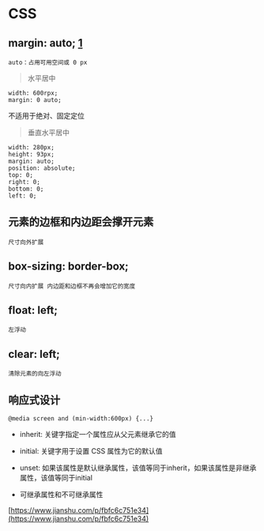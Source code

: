 CSS
=======================
margin: auto; [1]
-----------------------
`auto：占用可用空间或 0 px`
> 水平居中
```
width: 600rpx;
margin: 0 auto;
```
不适用于绝对、固定定位
> 垂直水平居中
```
width: 280px;
height: 93px;
margin: auto;
position: absolute;
top: 0;
right: 0;
bottom: 0;
left: 0;
```
元素的边框和内边距会撑开元素
-----------------------
`尺寸向外扩展`

box-sizing: border-box;
-----------------------
`尺寸向内扩展 内边距和边框不再会增加它的宽度`

float: left;
-----------------------
`左浮动`

clear: left;
-----------------------
`清除元素的向左浮动`

响应式设计
-----------------------
`@media screen and (min-width:600px) {...}`

[1]: ./isset/margin：auto属性的用法详解.png

* inherit: 关键字指定一个属性应从父元素继承它的值
* initial: 关键字用于设置 CSS 属性为它的默认值
* unset: 如果该属性是默认继承属性，该值等同于inherit，如果该属性是非继承属性，该值等同于initial

* 可继承属性和不可继承属性

[https://www.jianshu.com/p/fbfc6c751e34](https://www.jianshu.com/p/fbfc6c751e34)
